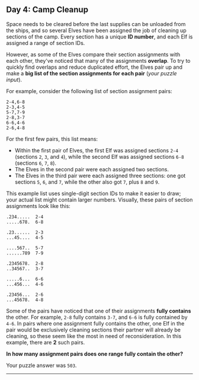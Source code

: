 ## Day 4: Camp Cleanup

Space needs to be cleared before the last supplies can be unloaded from the ships, and so several
Elves have been assigned the job of cleaning up sections of the camp. Every section has a unique 
**ID number**, and each Elf is assigned a range of section IDs.

However, as some of the Elves compare their section assignments with each other, they've noticed 
that many of the assignments **overlap**. To try to quickly find overlaps and reduce duplicated 
effort, the Elves pair up and make a **big list of the section assignments for each pair** 
(_your puzzle input_).

For example, consider the following list of section assignment pairs:

```
2-4,6-8
2-3,4-5
5-7,7-9
2-8,3-7
6-6,4-6
2-6,4-8
```

For the first few pairs, this list means:

- Within the first pair of Elves, the first Elf was assigned sections `2-4` (sections `2`, `3`, and `4`), while the second Elf was assigned sections `6-8` (sections `6`, `7`, `8`).
- The Elves in the second pair were each assigned two sections.
- The Elves in the third pair were each assigned three sections: one got sections `5`, `6`, and `7`, while the other also got `7`, plus `8` and `9`.

This example list uses single-digit section IDs to make it easier to draw; your actual list might contain larger numbers. Visually, these pairs of section assignments look like this:

```
.234.....  2-4
.....678.  6-8

.23......  2-3
...45....  4-5

....567..  5-7
......789  7-9

.2345678.  2-8
..34567..  3-7

.....6...  6-6
...456...  4-6

.23456...  2-6
...45678.  4-8
```

Some of the pairs have noticed that one of their assignments **fully contains** the other. For 
example, `2-8` fully contains `3-7`, and `6-6` is fully contained by `4-6`. In pairs where one 
assignment fully contains the other, one Elf in the pair would be exclusively cleaning sections 
their partner will already be cleaning, so these seem like the most in need of reconsideration. 
In this example, there are **2** such pairs.

**In how many assignment pairs does one range fully contain the other?**

Your puzzle answer was `503`.

---
